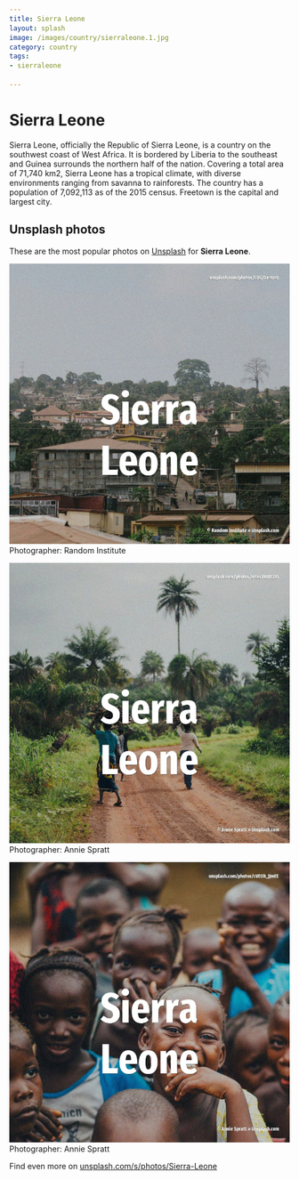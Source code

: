 ```yaml
---
title: Sierra Leone
layout: splash
image: /images/country/sierraleone.1.jpg
category: country
tags:
- sierraleone

---
```

# Sierra Leone

Sierra Leone, officially the Republic of Sierra Leone,  is a country on the southwest coast of West  Africa. It is bordered by Liberia to the southeast and Guinea surrounds the northern half of the nation. Covering a total area of 71,740 km2, Sierra Leone has a tropical climate, with diverse environments  ranging from savanna to rainforests. The country has a population of 7,092,113 as of the 2015 census. Freetown is the capital and largest city. 

 
## Unsplash photos
These are the most popular photos on [Unsplash](https://unsplash.com) for **Sierra Leone**.
 
![Sierra Leone](/images/country/sierraleone.1.jpg)
Photographer:  Random Institute
 
![Sierra Leone](/images/country/sierraleone.2.jpg)
Photographer:  Annie Spratt
 
![Sierra Leone](/images/country/sierraleone.3.jpg)
Photographer:  Annie Spratt
 
Find even more on [unsplash.com/s/photos/Sierra-Leone](https://unsplash.com/s/photos/Sierra-Leone)
 
